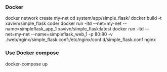 ### Docker

docker network create my-net
cd system/app/simple_flask/
docker build -t xavivn/simple_flask code/
docker run -itd --net=my-net --name=simpleflask_app_1 xavivn/simple_flask:latest
docker run -itd --net=my-net --name=simpleflask_web_1 -p 80:80 -v ./web/nginx/simple_flask.conf:/etc/nginx/conf.d/simple_flask.conf nginx

### Use Docker compose
docker-compose up
